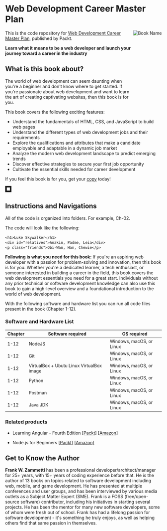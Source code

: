 # Web Development Career Master Plan

<a href="[Packt UTM URL of the Book](https://www.packtpub.com/product/web-development-career-master-plan/9781803247083)"><img src="https://content.packt.com/_/image/original/B18315/cover_image_large.jpg" alt="Book Name" height="256px" align="right"></a>

This is the code repository for [Web Development Career Master Plan](https://www.packtpub.com/product/web-development-career-master-plan/9781803247083), published by Packt.

**Learn what it means to be a web developer and launch your journey toward a career in the industry**

## What is this book about?
The world of web development can seem daunting when you're a beginner and don't know where to get started. If you're passionate about web development and want to learn the art of creating captivating websites, then this book is for you.

This book covers the following exciting features:
* Understand the fundamentals of HTML, CSS, and JavaScript to build web pages
* Understand the different types of web development jobs and their requirements
* Explore the qualifications and attributes that make a candidate employable and adaptable in a dynamic job market
* Analyze the modern web development landscape to predict emerging trends
* Discover effective strategies to secure your first job opportunity
* Cultivate the essential skills needed for career development

If you feel this book is for you, get your [copy](https://www.amazon.com/dp/1803247088) today!

<a href="https://www.packtpub.com/?utm_source=github&utm_medium=banner&utm_campaign=GitHubBanner"><img src="https://raw.githubusercontent.com/PacktPublishing/GitHub/master/GitHub.png" 
alt="https://www.packtpub.com/" border="5" /></a>


## Instructions and Navigations
All of the code is organized into folders. For example, Ch-02.

The code will look like the following:
```
<h1>Luke Skywalker</h1>
<div id="relatives">Anakin, Padme, Leia</div>
<p class="friends">Obi-Wan, Han, Chewie</p>
```

**Following is what you need for this book:**
If you're an aspiring web developer with a passion for problem-solving and innovation, then this book is for you. Whether you're a dedicated learner, a tech enthusiast, or someone interested in building a career in the field, this book covers the web development essentials you need for a great start. Individuals without any prior technical or software development knowledge can also use this book to gain a high-level overview and a foundational introduction to the world of web development.

With the following software and hardware list you can run all code files present in the book (Chapter 1-12).

### Software and Hardware List

| Chapter  | Software required                   | OS required                        |
| -------- | ------------------------------------| -----------------------------------|
| 1-12       | NodeJS                     | Windows, macOS, or Linux |
| 1-12      | Git            | Windows, macOS, or Linux |
| 1-12       | VirtualBox + Ubutu Linux VirtualBox image            | Windows, macOS, or Linux |
| 1-12       |Python           | Windows, macOS, or Linux |
| 1-12       | Postman            | Windows, macOS, or Linux |
| 1-12       | Java JDK            | Windows, macOS, or Linux |


### Related products
* Learning Angular - Fourth Edition [[Packt]](https://www.packtpub.com/product/learning-angular-fourth-edition/9781803240602) [[Amazon]](https://www.amazon.com/Learning-Angular-no-nonsense-building-applications/dp/1803240601)

* Node.js for Beginners [[Packt]](https://www.packtpub.com/product/nodejs-for-beginners/9781803245171?link_from_packtlink=yes) [[Amazon]](https://www.amazon.com/Node-js-Beginners-comprehensive-full-featured-applications/dp/1803245174)

## Get to Know the Author
**Frank W. Zammetti** has been a professional developer/architect/manager for 25+ years, with 15+ years of coding experience before that. He is the author of 13 books on topics related to software development including web, mobile, and game development. He has presented at multiple conferences and user groups, and has been interviewed by various media outlets as a Subject Matter Expert (SME).
Frank is a FOSS (free/open-source software) contributor, including his initiatives in starting several projects. He has been the mentor for many new software developers, some of whom were fresh out of school. Frank has had a lifelong passion for software development - it's something he truly enjoys, as well as helping others find that same passion in themselves.
